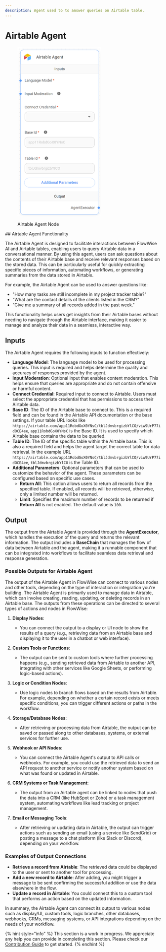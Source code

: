 ```yaml
---
description: Agent used to to answer queries on Airtable table.
---
```


# Airtable Agent

<figure><img src="../../../.gitbook/assets/image_airtable.png" alt="" width="271"><figcaption><p>Airtable Agent Node</p></figcaption></figure>
## Airtable Agent Functionality

The Airtable Agent is designed to facilitate interactions between FlowWise AI and Airtable tables, enabling users to query Airtable data in a conversational manner. By using this agent, users can ask questions about the contents of their Airtable base and receive relevant responses based on the stored data. This can be particularly useful for quickly extracting specific pieces of information, automating workflows, or generating summaries from the data stored in Airtable.

For example, the Airtable Agent can be used to answer questions like:

- "How many tasks are still incomplete in my project tracker table?"
- "What are the contact details of the clients listed in the CRM?"
- "Give me a summary of all records added in the past week."

This functionality helps users get insights from their Airtable bases without needing to navigate through the Airtable interface, making it easier to manage and analyze their data in a seamless, interactive way.

## Inputs

The Airtable Agent requires the following inputs to function effectively:

- **Language Model**: The language model to be used for processing queries. This input is required and helps determine the quality and accuracy of responses provided by the agent.
- **Input Moderation**: Optional input that enables content moderation. This helps ensure that queries are appropriate and do not contain offensive or harmful content.
- **Connect Credential**: Required input to connect to Airtable. Users must select the appropriate credential that has permissions to access their Airtable data.
- **Base ID**: The ID of the Airtable base to connect to. This is a required field and can be found in the Airtable API documentation or the base settings. If your table URL looks like `https://airtable.com/app11RobdGoX0YNsC/tblJdmvbrgizbYlCO/viw9UrP77idOCE4ee`, `app11RobdGoX0YNsC` is the Base ID. It is used to specify which Airtable base contains the data to be queried.
- **Table ID**: The ID of the specific table within the Airtable base. This is also a required field and helps the agent target the correct table for data retrieval. In the example URL `https://airtable.com/app11RobdGoX0YNsC/tblJdmvbrgizbYlCO/viw9UrP77idOCE4ee`, `tblJdmvbrgizbYlCO` is the Table ID.
- **Additional Parameters**: Optional parameters that can be used to customize the behavior of the agent. These parameters can be configured based on specific use cases.
  - **Return All**: This option allows users to return all records from the specified table. If enabled, all records will be retrieved, otherwise, only a limited number will be returned.
  - **Limit**: Specifies the maximum number of records to be returned if **Return All** is not enabled. The default value is `100`.

## Output

The output from the Airtable Agent is provided through the **AgentExecutor**, which handles the execution of the query and returns the relevant information. The output includes a **BaseChain** that manages the flow of data between Airtable and the agent, making it a runnable component that can be integrated into workflows to facilitate seamless data retrieval and response generation.

### Possible Outputs for Airtable Agent
The output of the Airtable Agent in FlowWise can connect to various nodes and other tools, depending on the type of interaction or integration you're building. The Airtable Agent is primarily used to manage data in Airtable, which can involve creating, reading, updating, or deleting records in an Airtable base. The outputs from these operations can be directed to several types of actions and nodes in FlowWise:

1. **Display Nodes**:
   - You can connect the output to a display or UI node to show the results of a query (e.g., retrieving data from an Airtable base and displaying it to the user in a chatbot or web interface).

2. **Custom Tools or Functions**:
   - The output can be sent to custom tools where further processing happens (e.g., sending retrieved data from Airtable to another API, integrating with other services like Google Sheets, or performing logic-based actions).

3. **Logic or Condition Nodes**:
   - Use logic nodes to branch flows based on the results from Airtable. For example, depending on whether a certain record exists or meets specific conditions, you can trigger different actions or paths in the workflow.

4. **Storage/Database Nodes**:
   - After retrieving or processing data from Airtable, the output can be saved or passed along to other databases, systems, or external services for further use.

5. **Webhook or API Nodes**:
   - You can connect the Airtable Agent's output to API calls or webhooks. For example, you could use the retrieved data to send an API request to another service or notify another system based on what was found or updated in Airtable.

6. **CRM Systems or Task Management**:
   - The output from an Airtable agent can be linked to nodes that push the data into a CRM (like HubSpot or Zoho) or a task management system, automating workflows like lead tracking or project management.

7. **Email or Messaging Tools**:
   - After retrieving or updating data in Airtable, the output can trigger actions such as sending an email (using a service like SendGrid) or posting a message to a chat platform (like Slack or Discord), depending on your workflow.

### Examples of Output Connections
- **Retrieve a record from Airtable**: The retrieved data could be displayed to the user or sent to another tool for processing.
- **Add a new record to Airtable**: After adding, you might trigger a message to be sent confirming the successful addition or use the data elsewhere in the flow.
- **Update a record in Airtable**: You could connect this to a custom tool that performs an action based on the updated information.

In summary, the Airtable Agent can connect its output to various nodes such as display/UI, custom tools, logic branches, other databases, webhooks, CRMs, messaging systems, or API integrations depending on the needs of your workflow.

{% hint style="info" %}
This section is a work in progress. We appreciate any help you can provide in completing this section. Please check our [Contribution Guide](../../../contributing/) to get started.
{% endhint %}
